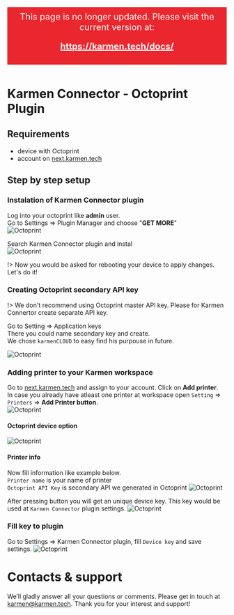 <div style="background: #ea272e; color: #fff; padding: 10px; margin-bottom: 50px; font-size: 20px; text-align: center;">
    This page is no longer updated. Please visit the current version at:
    <div style="margin: 20px 0 20px 0;">
        <a href="https://karmen.tech/docs/" style="font-weight: bold; color: #fff;">https://karmen.tech/docs/</a>
    </div>
</div>

# Karmen Connector - Octoprint Plugin

## Requirements
- device with Octoprint
- account on [next.karmen.tech](https://next.karmen.tech)

## Step by step setup
### Instalation of Karmen Connector plugin
Log into your octoprint like **admin** user.  
Go to Settings => Plugin Manager and choose "**GET MORE**"  
![Octoprint](_media/octo-plugin/octo-plugin-manager.png ":size=1024")

Search Karmen Connector plugin and instal  
![Octoprint](_media/octo-plugin/octo-plugin-instal.png ":size=1024")

!> Now you would be asked for rebooting your device to apply changes. Let's do it!

### Creating Octoprint secondary API key
!> We don't recommend using Octoprint master API key. Please for Karmen Connertor create separate API key.

Go to Setting => Application keys  
There you could name secondary key and create.  
We chose `karmenCLOUD` to easy find his purpouse in future.

![Octoprint](_media/octo-plugin/octo-secondary-api-key.png ":size=1024")

### Adding printer to your Karmen workspace
Go to [next.karmen.tech](https://next.karmen.tech) and assign to your account.
Click on **Add printer**.  
In case you already have atleast one printer at workspace open `Setting` => `Printers` => **Add Printer button**.  
![Octoprint](_media/octo-plugin/en/en-new-workspace.png":size=1024")

#### Octoprint device option  
![Octoprint](_media/octo-plugin/en/en-octo-new-printer.png ":size=1024")

#### Printer info
Now fill information like example below.  
`Printer name` is your name of printer  
`Octoprint API Key` is secondary API we generated in Octoprint
![Octoprint](_media/octo-plugin/en/en-octo-new-octoprint.png ":size=1024")

After pressing button you will get an unique device key.
This key would be used at `Karmen Connector` plugin settings.
![Octoprint](_media/octo-plugin/en/en-octo-device-key.png ":size=1024")

### Fill key to plugin
Go to Settings => Karmen Connector plugin, fill `Device key` and save settings.
![Octoprint](_media/octo-plugin/octo-plugin-setup.png ":size=1024")

# Contacts & support
We’ll gladly answer all your questions or comments. Please get in touch at karmen@karmen.tech. Thank you for your interest and support!

